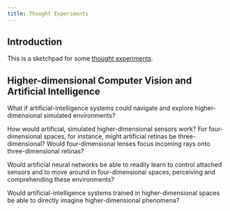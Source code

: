 ```yaml
---
title: Thought Experiments
---
```


## Introduction

This is a sketchpad for some [thought experiments](https://en.wikipedia.org/wiki/Thought_experiment).

## Higher-dimensional Computer Vision and Artificial Intelligence

What if artificial-intelligence systems could navigate and explore higher-dimensional simulated environments?

How would artificial, simulated higher-dimensional sensors work? For four-dimensional spaces, for instance, might artificial retinas be three-dimensional? Would four-dimensional lenses focus incoming rays onto three-dimensional retinas?

Would artificial neural networks be able to readily learn to control attached sensors and to move around in four-dimensional spaces, perceiving and comprehending these environments?

Would artificial-intelligence systems trained in higher-dimensional spaces be able to directly imagine higher-dimensional phenomena?
